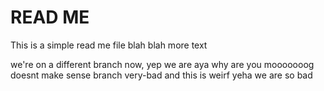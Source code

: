 # READ ME

This is a simple read me file
blah blah
more text


we're on a different branch now, yep we are aya
why are you mooooooog doesnt make sense
branch very-bad and this is weirf
yeha we are so bad
